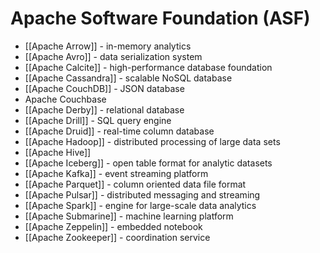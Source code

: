 # Apache Software Foundation (ASF)


- [[Apache Arrow]] - in-memory analytics
- [[Apache Avro]] - data serialization system
- [[Apache Calcite]] - high-performance database foundation
- [[Apache Cassandra]] - scalable NoSQL database
- [[Apache CouchDB]] - JSON database
- Apache Couchbase
- [[Apache Derby]] - relational database
- [[Apache Drill]] - SQL query engine
- [[Apache Druid]] - real-time column database
- [[Apache Hadoop]] - distributed processing of large data sets
- [[Apache Hive]]
- [[Apache Iceberg]] - open table format for analytic datasets
- [[Apache Kafka]] - event streaming platform
- [[Apache Parquet]] - column oriented data file format
- [[Apache Pulsar]] - distributed messaging and streaming
- [[Apache Spark]] - engine for large-scale data analytics
- [[Apache Submarine]] - machine learning platform
- [[Apache Zeppelin]] - embedded notebook
- [[Apache Zookeeper]] - coordination service

